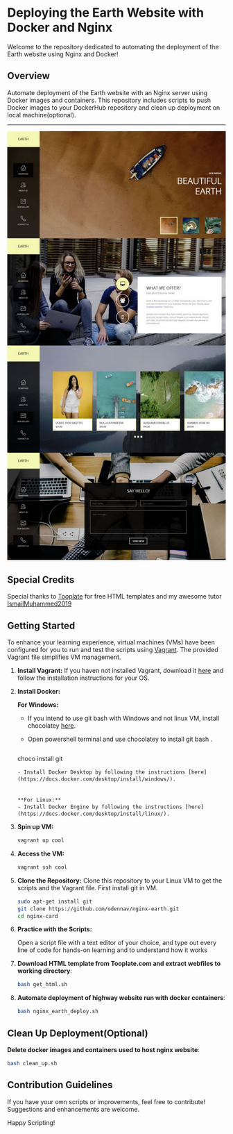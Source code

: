 # Deploying the Earth Website with Docker and Nginx

Welcome to the repository dedicated to automating the deployment of the Earth website using Nginx and Docker!

## Overview

Automate deployment of the Earth website with an Nginx server using Docker images and containers.
This repository includes scripts to push Docker images to your DockerHub repository and clean up deployment on local machine(optional).

******************
![](https://github.com/odennav/nginx-earth/blob/master/earth.jpeg) 

## Special Credits

Special thanks to [Tooplate](https://https://www.tooplate.com/) for free HTML templates
and my awesome tutor [IsmailMuhammed2019](https://github.com/IsmailMuhammed2019)

## Getting Started

To enhance your learning experience, virtual machines (VMs) have been configured for you to run and test the scripts using [Vagrant](https://www.vagrantup.com/).
The provided Vagrant file simplifies VM management.

1. **Install Vagrant:**
   If you haven not installed Vagrant, download it [here](https://www.vagrantup.com/downloads.html) 
   and follow the installation instructions for your OS.

2. **Install Docker:**

   **For Windows:**
   - If you intend to use git bash with Windows and not linux VM, install chocolatey [here](https://chocolatey.org/install).

   - Open powershell terminal and use chocolatey to install git bash .
      ```bash
   choco install git
   ```
   - Install Docker Desktop by following the instructions [here](https://docs.docker.com/desktop/install/windows/).


   **For Linux:**
   - Install Docker Engine by following the instructions [here](https://docs.docker.com/desktop/install/linux/).

3. **Spin up VM:**
    ```bash
   vagrant up cool
   ```

4. **Access the VM:**
   ```bash
   vagrant ssh cool
   ```

5. **Clone the Repository:**
    Clone this repository to your Linux VM to get the scripts and the Vagrant file. First install git in VM.

   ```bash
   sudo apt-get install git
   git clone https://github.com/odennav/nginx-earth.git
   cd nginx-card
   ```

6. **Practice with the Scripts:**

   Open a script file with a text editor of your choice, and type out every line of code for hands-on learning and to understand how it works



7. **Download HTML template from Tooplate.com and extract webfiles to working directory**:
   ```bash
   bash get_html.sh
   ```
8. **Automate deployment of highway website run with docker containers**:
   ```bash
   bash nginx_earth_deploy.sh
   ```

## Clean Up Deployment(Optional)
   **Delete docker images and containers used to host nginx website**:
   ```bash
   bash clean_up.sh 
   ```
## Contribution Guidelines
   If you have your own scripts or improvements, feel free to contribute! Suggestions and enhancements are welcome.

Happy Scripting!
